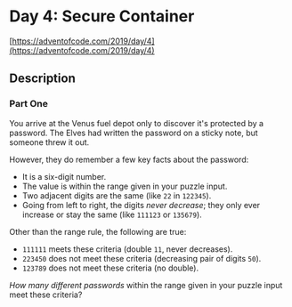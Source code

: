 # Day 4: Secure Container

[https://adventofcode.com/2019/day/4](https://adventofcode.com/2019/day/4)

## Description

### Part One

You arrive at the Venus fuel depot only to discover it's protected by a password. The Elves had written the password on a sticky note, but someone <span title="Look on the bright side - isn't it more secure if nobody knows the password?">threw it out</span>.

However, they do remember a few key facts about the password:

*   It is a six-digit number.
*   The value is within the range given in your puzzle input.
*   Two adjacent digits are the same (like `22` in `122345`).
*   Going from left to right, the digits _never decrease_; they only ever increase or stay the same (like `111123` or `135679`).

Other than the range rule, the following are true:

*   `111111` meets these criteria (double `11`, never decreases).
*   `223450` does not meet these criteria (decreasing pair of digits `50`).
*   `123789` does not meet these criteria (no double).

_How many different passwords_ within the range given in your puzzle input meet these criteria?
